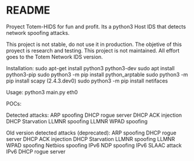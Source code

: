 # README
Proyect Totem-HIDS for fun and profit.
Its a python3 Host IDS that detects network spoofing attacks.


This project is not stable, do not use it in production.
The objetive of this proyect is research and testing.
This project is not maintained.
All effort goes to the Totem Network IDS version.


Installation:
sudo apt-get install python3 python3-dev
sudo apt install python3-pip
sudo python3 -m pip install python_arptable
sudo python3 -m pip install scapy (2.4.3.dev0)
sudo python3 -m pip install netifaces

Usage:
python3 main.py eth0

POCs:



Detected attacks:
ARP spoofing
DHCP rogue server
DHCP ACK injection
DHCP Starvation
LLMNR spoofing
LLMNR WPAD spoofing

Old version detected attacks (deprecated):
ARP spoofing
DHCP rogue server
DHCP ACK injection
DHCP Starvation
LLMNR spoofing
LLMNR WPAD spoofing
Netbios spoofing
IPv6 NDP spoofing
IPv6 SLAAC attack
IPv6 DHCP rogue server



